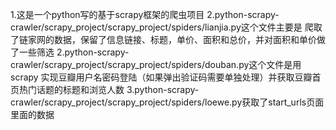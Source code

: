 1.这是一个python写的基于scrapy框架的爬虫项目
2.python-scrapy-crawler/scrapy_project/scrapy_project/spiders/lianjia.py这个文件主要是
爬取了链家网的数据，保留了信息链接、标题，单价、面积和总价，并对面积和单价做了一些筛选
2.python-scrapy-crawler/scrapy_project/scrapy_project/spiders/douban.py这个文件是用scrapy
实现豆瓣用户名密码登陆（如果弹出验证码需要单独处理）并获取豆瓣首页热门话题的标题和浏览人数
3.python-scrapy-crawler/scrapy_project/scrapy_project/spiders/loewe.py获取了start_urls页面
里面的数据


